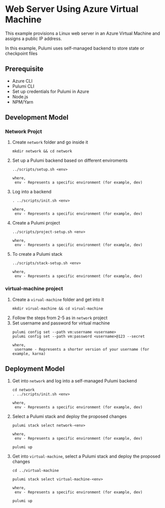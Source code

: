 # Web Server Using Azure Virtual Machine
This example provisions a Linux web server in an Azure Virtual Machine and assigns a public IP address. 

In this example, Pulumi uses self-managed backend to store state or checkpoint files

## Prerequisite
- Azure CLI 
- Pulumi CLI
- Set up credentials for Pulumi in Azure
- Node.js
- NPM/Yarn
  
## Development Model
### Network Projct
1. Create `network` folder and go inside it
   ```
   mkdir network && cd network
   ```
2. Set up a Pulumi backend based on different enviroments
   ```
   ../scripts/setup.sh <env>
   
   where,
    env - Represents a specific environment (for example, dev)
   ```
3. Log into a backend
   ```
   . ../scripts/init.sh <env>
   
   where,
    env - Represents a specific environment (for example, dev)
   ```
4. Create a Pulumi project
   ```
   ../scripts/project-setup.sh <env>
   
   where,
    env - Represents a specific environment (for example, dev)
   ```
5. To create a Pulumi stack
   ```
   ../scripts/stack-setup.sh <env>
   
   where,
    env - Represents a specific environment (for example, dev)
   ```
### virtual-machine project
1. Create a `virual-machine` folder and get into it
   ```
   mkdir virual-machine && cd virual-machine
   ```
2. Follow the steps from 2-5 as in `network` project
3. Set username and password for virtual machine
   ```
   pulumi config set --path vm:username <username>
   pulumi config set --path vm:password <username>@123 --secret

   where,
    username - Represents a shorter version of your username (for example, karna)
   ```
    
## Deployment Model
1. Get into `network` and log into a self-managed Pulumi backend
   ```
   cd network
   . ../scripts/init.sh <env>
   
   where,
    env - Represents a specific environment (for example, dev)
   ```
2. Select a Pulumi stack and deploy the proposed changes
   ```
   pulumi stack select network-<env>

   where,
    env - Represents a specific environment (for example, dev)

   pulumi up
   ```
3. Get into `virtual-machine`, select a Pulumi stack and deploy the proposed changes
   ```
   cd ../virtual-machine

   pulumi stack select virtual-machine-<env>

   where,
    env - Represents a specific environment (for example, dev)

   pulumi up
   ```
